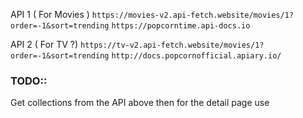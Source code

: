 
API 1 ( For Movies )
`https://movies-v2.api-fetch.website/movies/1?order=-1&sort=trending`
`https://popcorntime.api-docs.io`

API 2 ( For TV ?)
`https://tv-v2.api-fetch.website/movies/1?order=-1&sort=trending`
`http://docs.popcornofficial.apiary.io/`


### TODO::
Get collections from the API above then for the detail page use  
